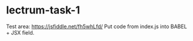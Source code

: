 # lectrum-task-1

Test area: https://jsfiddle.net/fh5whLfd/
Put code from index.js into BABEL + JSX field.